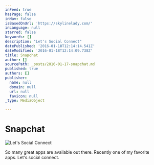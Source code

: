 ```yaml
---
inFeed: true
hasPage: false
inNav: false
isBasedOnUrl: 'https://skylinelady.com/'
inLanguage: null
starred: false
keywords: []
description: "Let's Social Connect"
datePublished: '2016-01-18T12:14:14.541Z'
dateModified: '2016-01-18T12:14:09.738Z'
title: Snapchat
author: []
sourcePath: _posts/2016-01-17-snapchat.md
published: true
authors: []
publisher:
  name: null
  domain: null
  url: null
  favicon: null
_type: MediaObject

---
```

# Snapchat
![Let's Social Connect](https://the-grid-user-content.s3-us-west-2.amazonaws.com/f38b6cfa-629a-4b1b-bfee-5cb05afaf2f2.jpg)

So many great apps are available out there. Recently one of my favorite apps. Let's social connect.